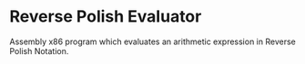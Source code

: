 # Reverse Polish Evaluator
Assembly x86 program which evaluates an arithmetic expression in Reverse Polish Notation.
